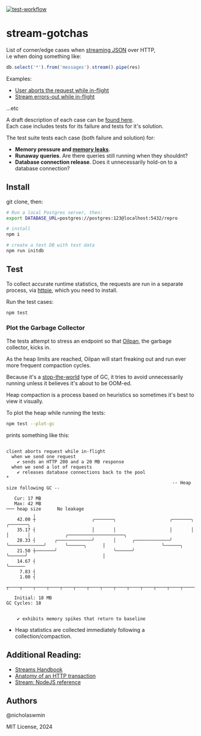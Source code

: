 [![test-workflow][test-workflow-badge]][ci-test]

# stream-gotchas
List of corner/edge cases when [streaming JSON][streaming] over HTTP,  
i.e when doing something like:

```js
db.select('*').from('messages').stream().pipe(res)
```

Examples:

- [User aborts the request while in-flight][cases-ex-1]
- [Stream errors-out while in-flight][cases-ex-2]

...etc

A draft description of each case can be [found here][cases].  
Each case includes tests for its failure and tests for it's solution.

The test suite tests each case (both failure and solution) for:

- **Memory pressure and [memory leaks][memleak]**.
- **Runaway queries**.
  Are there queries still running when they shouldnt?
- **Database connection release**.
  Does it unnecessarily hold-on to a database connection?

## Install

git clone, then:

```bash
# Run a local Postgres server, then:
export DATABASE_URL=postgres://postgres:123@localhost:5432/repro

# install
npm i

# create a test DB with test data
npm run initdb
```

## Test

To collect accurate runtime statistics, the requests are run in a separate
process, via [httpie][httpie], which you need to install.

Run the test cases:

```bash
npm test
```

### Plot the Garbage Collector

The tests attempt to stress an endpoint so that [Oilpan][oilpan],
the garbage collector, kicks in.

As the heap limits are reached, Oilpan will start freaking out and run ever
more frequent compaction cycles.

Because it's a [stop-the-world][stop-the-world] type of GC,
it tries to avoid unnecessarily running unless it believes it's about to be
OOM-ed.

Heap compaction is a process based on heuristics so sometimes it's best to
view it visually.

To plot the heap while running the tests:

```bash
npm test --plot-gc
```

prints something like this:
```text

client aborts request while in-flight
  when we send one request
    ✔ sends an HTTP 200 and a 20 MB response
  when we send a lot of requests
    ✔ releases database connections back to the pool
*
                                                              -- Heap size following GC --

   Cur: 17 MB
   Max: 42 MB                                                                                   ─── heap size      No leakage
          ╷
    42.00 ┼                     ╭───────╮                    ╭───────╮             ╭───────╮                                                  
    35.17 ┤                     │       │                    │       │             │       │             ╭─────────────────────╮              
    28.33 ┤       ╭─────────────╯       │      ╭─────────────╯       ╰─────────────╯       ╰──────╮      │                     ╰──────╮       
    21.50 ┼───────╯                     ╰──────╯                                                  ╰──────╯                            │       
    14.67 ┤                                                                                                                           ╰──────
     7.83 ┤                                                                                                                                   
     1.00 ┤                                                                                                                                   
          ┬────┬────┬────┬────┬────┬────┬────┬────┬────┬────┬────┬────┬────┬────┬────┬────┬────┬────┬────┬────┬────┬────┬────┬────┬────┬────┬

   Initial: 18 MB                                                                                                               GC Cycles: 18


    ✔ exhibits memory spikes that return to baseline

```

* Heap statistics are collected immediately following a collection/compaction.

## Additional Reading:

- [Streams Handbook][streams-handbook]
- [Anatomy of an HTTP transaction][anatomy-http]
- [Stream: NodeJS reference][stream-node-ref]

## Authors

@nicholaswmin

MIT License, 2024

[test-workflow-badge]: https://github.com/nicholaswmin/stream-repro/actions/workflows/tests.yml/badge.svg
[ci-test]: https://github.com/nicholaswmin/stream-repro/actions/workflows/tests.yml
[streams]: https://nodejs.org/api/stream.html#readable-streams
[streaming]: https://en.wikipedia.org/wiki/Chunked_transfer_encoding
[nicholaswmin]: https://github.com/nicholaswmin
[httpie]: https://httpie.io/docs/cli/installation
[oilpan]: https://v8.dev/blog/oilpan-library
[cases]: .github/docs/CASES.md#user-aborts-request-mid-flight
[cases-ex-1]: .github/docs/CASES.md#user-aborts-the-request-mid-flight
[cases-ex-2]: .github/docs/CASES.md#processing-streams-error-out-mid-flight
[json]: https://en.wikipedia.org/wiki/JSON
[memleak]: https://en.wikipedia.org/wiki/Memory_leak
[stop-the-world]: https://en.wikipedia.org/wiki/Tracing_garbage_collection#Stop-the-world_vs._incremental_vs._concurrent
[anatomy-http]: https://nodejs.org/en/learn/modules/anatomy-of-an-http-transaction
[streams-handbook]: https://github.com/JasonGhent/stream-handbook-epub
[stream-node-ref]: https://nodejs.org/api/stream.html

